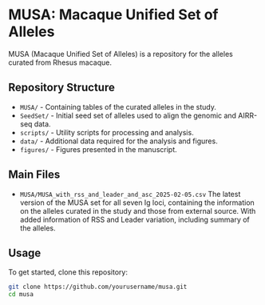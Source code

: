 # MUSA: Macaque Unified Set of Alleles

MUSA (Macaque Unified Set of Alleles) is a repository for the alleles curated from Rhesus macaque.

## Repository Structure

- `MUSA/` - Containing tables of the curated alleles in the study.  
- `SeedSet/` - Initial seed set of alleles used to align the genomic and AIRR-seq data.  
- `scripts/` - Utility scripts for processing and analysis.  
- `data/` - Additional data required for the analysis and figures.
- `figures/` - Figures presented in the manuscript.  

## Main Files

- `MUSA/MUSA_with_rss_and_leader_and_asc_2025-02-05.csv` The latest version of the MUSA set for all seven Ig loci, containing the information on the alleles curated in the study and those from external source. With added information of RSS and Leader variation, including summary of the alleles.

## Usage

To get started, clone this repository:

```bash
git clone https://github.com/yourusername/musa.git
cd musa
```



